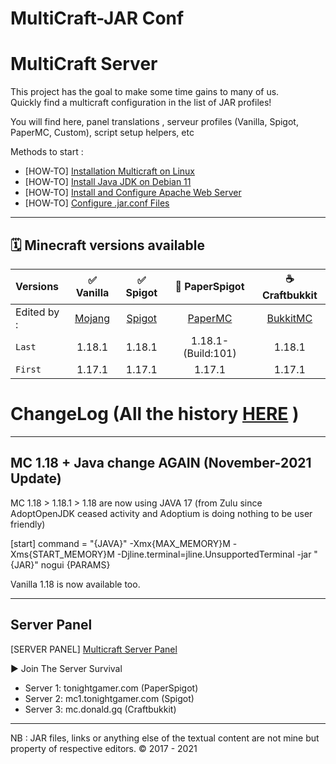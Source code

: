 MultiCraft-JAR Conf
=====
MultiCraft Server
=====
This project has the goal to make some time gains to many of us.     
Quickly find a multicraft configuration in the list of JAR profiles!     

You will find here, panel translations , serveur profiles (Vanilla, Spigot, PaperMC, Custom), script setup helpers, etc

Methods to start :

- [HOW-TO] [Installation Multicraft on Linux](https://www.multicraft.org/site/docs/install#1.1)     
- [HOW-TO] [Install Java JDK on Debian 11](https://tecadmin.net/how-to-install-java-on-debian-11/)    
- [HOW-TO] [Install and Configure Apache Web Server](https://vitux.com/debian-apache/) 
- [HOW-TO] [Configure .jar.conf Files](https://www.multicraft.org/site/docs/conf)  

-----
🗓 Minecraft versions available
-----

| Versions | ✅ Vanilla | ✅ Spigot | 🔨 PaperSpigot | ☕️ Craftbukkit |
| :--------|:----------:|:---------:|:---------------:|:---------------:|
| Edited by : |[Mojang](https://mojang.com)|[Spigot](https://getbukkit.org)|[PaperMC](https://papermc.io)|[BukkitMC](https://getbukkit.org)| 
| `Last`| 1.18.1 | 1.18.1 | 1.18.1-(Build:101) | 1.18.1 |
| `First`| 1.17.1 | 1.17.1 | 1.17.1 | 1.17.1 |

# ChangeLog (All the history [HERE](https://github.com/) )

-----
 MC 1.18 + Java change AGAIN (November-2021 Update)
-----

MC 1.18 > 1.18.1 > 1.18 are now using JAVA 17 (from Zulu since AdoptOpenJDK ceased activity and Adoptium is doing nothing to be user friendly)

[start]
command = "{JAVA}" -Xmx{MAX_MEMORY}M -Xms{START_MEMORY}M -Djline.terminal=jline.UnsupportedTerminal -jar "{JAR}" nogui {PARAMS}

Vanilla 1.18 is now available too.

-----
Server Panel
-----
[SERVER PANEL] [Multicraft Server Panel](https://tonightgamer.com) 

► Join The Server Survival
- Server 1: tonightgamer.com  (PaperSpigot)
- Server 2: mc1.tonightgamer.com  (Spigot)
- Server 3: mc.donald.gq  (Craftbukkit)

-----
NB : JAR files, links or anything else of the textual content are not mine but property of respective editors.
© 2017 - 2021
